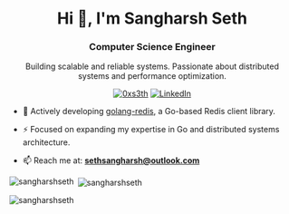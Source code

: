 <h1 align="center">Hi 👋, I'm Sangharsh Seth</h1>

<h3 align="center">Computer Science Engineer</h3>

<p align="center"> Building scalable and reliable systems. Passionate about distributed systems and performance optimization.
</p>

<p align="center">
    <a href="https://twitter.com/0xs3th" target="_blank"><img src="https://img.shields.io/twitter/follow/0xs3th?logo=twitter&style=for-the-badge" alt="0xs3th" /></a>
    <a href="https://linkedin.com/in/sangharshseth" target="_blank"><img src="https://img.shields.io/badge/LinkedIn-sangharshseth-blue?style=for-the-badge&logo=linkedin&logoColor=white" alt="LinkedIn"></a>
</p>

- 🔭 Actively developing [golang-redis](https://github.com/SangharshSeth/Redis-GO), a Go-based Redis client library.

- ⚡ Focused on expanding my expertise in Go and distributed systems architecture.

- 📫 Reach me at: **sethsangharsh@outlook.com**

<p><img align="left" src="https://github-readme-stats.vercel.app/api/top-langs?username=sangharshseth&show_icons=true&cache_seconds=1000&locale=en&layout=compact" alt="sangharshseth" /></p>

<p>&nbsp;<img align="center" src="https://github-readme-stats.vercel.app/api?username=sangharshseth&show_icons=true&locale=en" alt="sangharshseth" /></p>

<p><img align="center" src="https://github-readme-streak-stats.herokuapp.com/?user=sangharshseth&theme=default" alt="sangharshseth" /></p>
